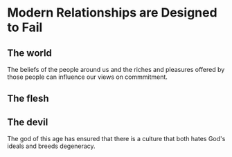 # Modern Relationships are Designed to Fail

## The world
The beliefs of the people around us and the riches and pleasures offered by those people
can influence our views on commmitment.

## The flesh

## The devil
The god of this age has ensured that there is a culture that both hates God's ideals
and breeds degeneracy.
